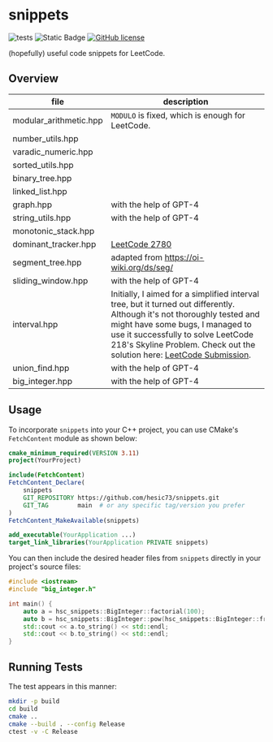# snippets
![tests](https://github.com/hesic73/snippets/actions/workflows/tests.yml/badge.svg)
![Static Badge](https://img.shields.io/badge/std-c%2B%2B20-blue)
[![GitHub license](https://img.shields.io/badge/license-MIT-blue.svg)](https://raw.githubusercontent.com/hesic73/snippets/master/LICENSE)

(hopefully) useful code snippets for LeetCode.

## Overview

| file                   | description                                                  |
| ---------------------- | ------------------------------------------------------------ |
| modular_arithmetic.hpp | `MODULO` is fixed, which is enough for LeetCode.             |
| number_utils.hpp       |                                                              |
| varadic_numeric.hpp    |                                                              |
| sorted_utils.hpp       |                                                              |
| binary_tree.hpp        |                                                              |
| linked_list.hpp        |                                                              |
| graph.hpp              | with the help of GPT-4                                       |
| string_utils.hpp       | with the help of GPT-4                                       |
| monotonic_stack.hpp    |                                                              |
| dominant_tracker.hpp   | [LeetCode 2780](https://leetcode.com/problems/minimum-index-of-a-valid-split/description/) |
| segment_tree.hpp       | adapted from https://oi-wiki.org/ds/seg/                     |
| sliding_window.hpp     | with the help of GPT-4                                       |
| interval.hpp           | Initially, I aimed for a simplified interval tree, but it turned out differently. Although it's not thoroughly tested and might have some bugs, I managed to use it successfully to solve LeetCode 218's Skyline Problem. Check out the solution here: [LeetCode Submission](https://leetcode.com/problems/the-skyline-problem/submissions/1172986139/). |
| union_find.hpp         | with the help of GPT-4                                       |
| big_integer.hpp        | with the help of GPT-4                                       |

## Usage

To incorporate `snippets` into your C++ project, you can use CMake's `FetchContent` module as shown below:

```cmake
cmake_minimum_required(VERSION 3.11)
project(YourProject)

include(FetchContent)
FetchContent_Declare(
    snippets
    GIT_REPOSITORY https://github.com/hesic73/snippets.git
    GIT_TAG        main  # or any specific tag/version you prefer
)
FetchContent_MakeAvailable(snippets)

add_executable(YourApplication ...)
target_link_libraries(YourApplication PRIVATE snippets)
```

You can then include the desired header files from `snippets` directly in your project's source files:

```C++
#include <iostream>
#include "big_integer.h"

int main() {
    auto a = hsc_snippets::BigInteger::factorial(100);
    auto b = hsc_snippets::BigInteger::pow(hsc_snippets::BigInteger::from_integer(3), 100);
    std::cout << a.to_string() << std::endl;
    std::cout << b.to_string() << std::endl;
}
```

## Running Tests

The test appears in this manner:

```bash
mkdir -p build
cd build
cmake ..
cmake --build . --config Release
ctest -v -C Release
```

